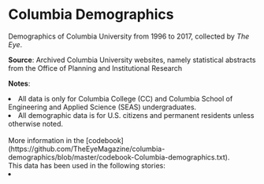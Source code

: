 # Columbia Demographics

Demographics of Columbia University from 1996 to 2017, collected by <i>The Eye</i>. 

<strong>Source</strong>: Archived Columbia University websites, namely statistical abstracts from the Office of Planning and Institutional Research

<strong>Notes</strong>: 
<li>All data is only for Columbia College (CC) and Columbia School of Engineering and Applied Science (SEAS) undergraduates.</li>

<li>All demographic data is for U.S. citizens and permanent residents unless otherwise noted.</li>
<br>
More information in the [codebook](https://github.com/TheEyeMagazine/columbia-demographics/blob/master/codebook-Columbia-demographics.txt).
<br>
This data has been used in the following stories:

<li></li>

